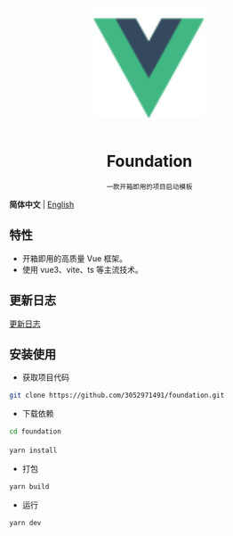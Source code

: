 <div align="center">
    <a href="https://github.com/3052971491/foundation">
        <img alt="Foundation Logo" width="200" height="200" src="./src/assets/vue.svg"> 
    </a> 
    <br> 
    <br>
    <h1>Foundation</h1>

    一款开箱即用的项目启动模板

</div>

**简体中文** | [English](./README.md)

## 特性

- 开箱即用的高质量 Vue 框架。
- 使用 vue3、vite、ts 等主流技术。

## 更新日志

[更新日志](./CHANGELOG.zh-CN.md)

## 安装使用

- 获取项目代码

```bash
git clone https://github.com/3052971491/foundation.git
```

- 下载依赖

```bash
cd foundation

yarn install

```

- 打包

```bash
yarn build
```

- 运行

```bash
yarn dev
```
